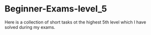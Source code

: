 # Beginner-Exams-level_5
Here is a collection of short tasks ot the highest 5th level which I have solved during my exams.
